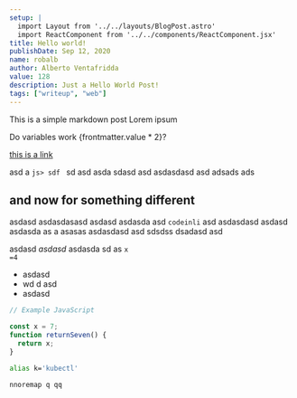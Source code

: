```yaml
---
setup: |
  import Layout from '../../layouts/BlogPost.astro'
  import ReactComponent from '../../components/ReactComponent.jsx'
title: Hello world!
publishDate: Sep 12, 2020
name: robalb
author: Alberto Ventafridda
value: 128
description: Just a Hello World Post!
tags: ["writeup", "web"]
---
```


This is a simple markdown post
Lorem ipsum

<ReactComponent name={frontmatter.name}  client:load />



Do variables work {frontmatter.value * 2}?

[this is a link](https://asdasd.as)

asd a ``js> sdf ``
sd asd asda sdasd asd asdasdasd asd adsads ads 

## and now for something different

asdasd asdasdasasd asdasd asdasda asd `codeinli` asd asdasdasd asdasd asdasda
as a asasas asdasdasd asd sdsdss dsadasd asd

asdasd *asdasd* asdasda sd as <code class="language-js">x =4</code>

- asdasd
- wd d asd
- asdasd

```js
// Example JavaScript

const x = 7;
function returnSeven() {
  return x;
}

```

```bash
alias k='kubectl'

```

```vim
nnoremap q qq

```
